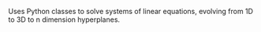 Uses Python classes to solve systems of linear equations, evolving from 1D to 3D to n dimension hyperplanes.
